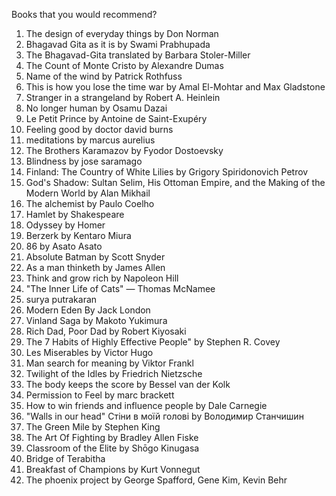 Books that you would recommend?

1. The design of everyday things by Don Norman
2. Bhagavad Gita as it is by Swami Prabhupada
3. The Bhagavad-Gita translated by Barbara Stoler-Miller
4. The Count of Monte Cristo by Alexandre Dumas
5. Name of the wind by Patrick Rothfuss
6. This is how you lose the time war by Amal El-Mohtar and Max Gladstone
7. Stranger in a strangeland by Robert A. Heinlein
8. No longer human by Osamu Dazai
9. Le Petit Prince by Antoine de Saint-Exupéry
10. Feeling good by doctor david burns
11. meditations by marcus aurelius
12. The Brothers Karamazov by	Fyodor Dostoevsky
13. Blindness by jose saramago
14. Finland: The Country of White Lilies by Grigory Spiridonovich Petrov
15. God's Shadow: Sultan Selim, His Ottoman Empire, and the Making of the Modern World by Alan Mikhail
16. The alchemist by Paulo Coelho
17. Hamlet by Shakespeare
18. Odyssey by Homer
19. Berzerk by Kentaro Miura
20. 86 by Asato Asato
21. Absolute Batman by Scott Snyder
22. As a man thinketh by James Allen
23. Think and grow rich by Napoleon Hill
24. "The Inner Life of Cats" — Thomas McNamee
25. surya putrakaran
26. Modern Eden By Jack London
27. Vinland Saga by Makoto Yukimura
28. Rich Dad, Poor Dad by Robert Kiyosaki
29. The 7 Habits of Highly Effective People" by Stephen R. Covey
30. Les Miserables by Victor Hugo
31. Man search for meaning by Viktor Frankl
32. Twilight of the Idles by Friedrich Nietzsche
33. The body keeps the score by Bessel van der Kolk
34. Permission to Feel by marc brackett
35. How to win friends and influence people by Dale Carnegie
36. "Walls in our head" Стіни в моїй голові by Володимир Станчишин
37. The Green Mile by Stephen King
38. The Art Of Fighting by Bradley Allen Fiske
39. Classroom of the Elite by Shōgo Kinugasa
40. Bridge of Terabitha
41. Breakfast of Champions by Kurt Vonnegut
42. The phoenix project by George Spafford, Gene Kim, Kevin Behr

